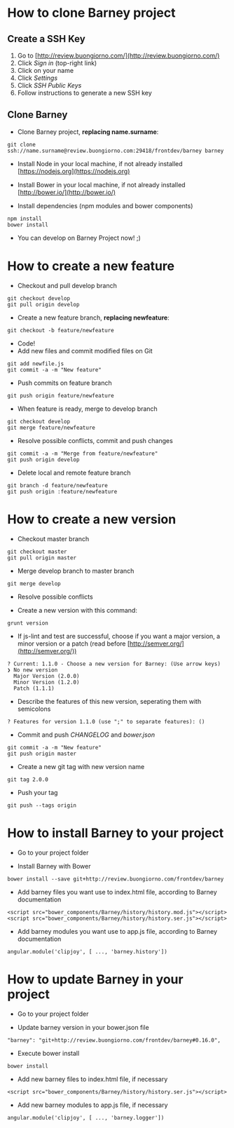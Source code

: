 # How to clone Barney project

## Create a SSH Key
1. Go to [http://review.buongiorno.com/](http://review.buongiorno.com/)
2. Click *Sign in* (top-right link)
3. Click on your name 
4. Click *Settings*
5. Click *SSH Public Keys*
6. Follow instructions to generate a new SSH key

## Clone Barney
- Clone Barney project, **replacing name.surname**:
```
git clone ssh://name.surname@review.buongiorno.com:29418/frontdev/barney barney
```
- Install Node in your local machine, if not already installed [https://nodejs.org](https://nodejs.org)

- Install Bower in your local machine, if not already installed [http://bower.io/](http://bower.io/)

- Install dependencies (npm modules and bower components)
```
npm install
bower install
```
- You can develop on Barney Project now! ;)

# How to create a new feature
- Checkout and pull develop branch
```
git checkout develop
git pull origin develop
```
- Create a new feature branch, **replacing newfeature**:
```
git checkout -b feature/newfeature
```
- Code!
- Add new files and commit modified files on Git
```
git add newfile.js
git commit -a -m "New feature"
```
- Push commits on feature branch
```
git push origin feature/newfeature
```
- When feature is ready, merge to develop branch
```
git checkout develop
git merge feature/newfeature
```
- Resolve possible conflicts, commit and push changes
```
git commit -a -m "Merge from feature/newfeature"
git push origin develop
```
- Delete local and remote feature branch
```
git branch -d feature/newfeature
git push origin :feature/newfeature
```

# How to create a new version
- Checkout master branch
```
git checkout master
git pull origin master
```
- Merge develop branch to master branch
```
git merge develop
```
- Resolve possible conflicts

- Create a new version with this command:
```
grunt version
```
- If js-lint and test are successful, choose if you want a major version, a minor version or a patch (read before [http://semver.org/](http://semver.org/))
```
? Current: 1.1.0 - Choose a new version for Barney: (Use arrow keys)
❯ No new version 
  Major Version (2.0.0) 
  Minor Version (1.2.0) 
  Patch (1.1.1)
```
- Describe the features of this new version, seperating them with semicolons
```
? Features for version 1.1.0 (use ";" to separate features): ()
```
- Commit and push *CHANGELOG* and *bower.json*
```
git commit -a -m "New feature"
git push origin master
```
- Create a new git tag with new version name
```
git tag 2.0.0
```
- Push your tag
```
git push --tags origin
```

# How to install Barney to your project
- Go to your project folder

- Install Barney with Bower
```
bower install --save git+http://review.buongiorno.com/frontdev/barney
```
- Add barney files you want use to index.html file, according to Barney documentation
```
<script src="bower_components/Barney/history/history.mod.js"></script>
<script src="bower_components/Barney/history/history.ser.js"></script>
```
- Add barney modules you want use to app.js file, according to Barney documentation
```
angular.module('clipjoy', [ ..., 'barney.history'])
```

# How to update Barney in your project
- Go to your project folder

- Update barney version in your bower.json file
```
"barney": "git+http://review.buongiorno.com/frontdev/barney#0.16.0",
```
- Execute bower install
```
bower install
```
- Add new barney files to index.html file, if necessary
```
<script src="bower_components/Barney/history/history.ser.js"></script>
```
- Add new barney modules to app.js file, if necessary
```
angular.module('clipjoy', [ ..., 'barney.logger'])
```
